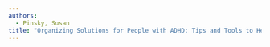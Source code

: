 ```yaml
---
authors:
  - Pinsky, Susan 
title: "Organizing Solutions for People with ADHD: Tips and Tools to Help You Take Charge of Your Life and Get Organized"
---
```

